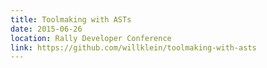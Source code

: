 ```yaml
---
title: Toolmaking with ASTs
date: 2015-06-26
location: Rally Developer Conference
link: https://github.com/willklein/toolmaking-with-asts
---
```

